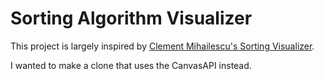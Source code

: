 # Sorting Algorithm Visualizer

This project is largely inspired by [Clement Mihailescu's Sorting Visualizer](https://github.com/clementmihailescu/Sorting-Visualizer).

I wanted to make a clone that uses the CanvasAPI instead. 